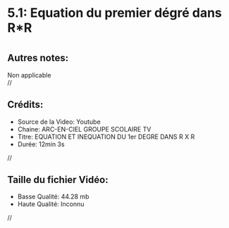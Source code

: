 
5.1: Equation du premier dégré dans R*R
=======================================

# 

## Autres notes:


Non applicable  
//
## **Crédits:**

- Source de la Video: Youtube
- Chaine: ARC-EN-CIEL GROUPE SCOLAIRE TV
- Titre: EQUATION ET INEQUATION DU 1er DEGRE DANS R X R
- Durée: 12min 3s
  
//
## Taille du fichier Vidéo:

- Basse Qualité: 44.28 mb
- Haute Qualité: Inconnu
  
//